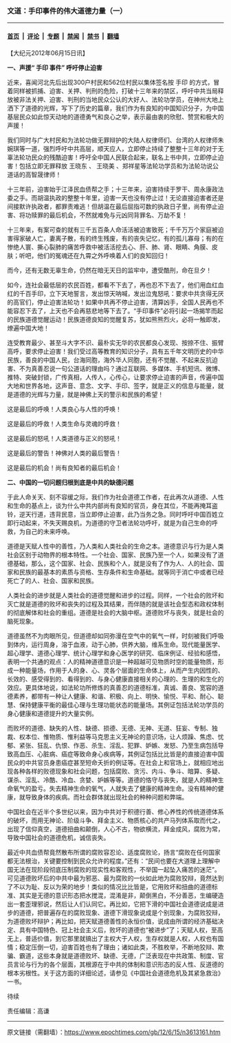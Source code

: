 ### 文道：手印事件的伟大道德力量（一）

---

#### [首页](../../../..?n3613161) &nbsp;|&nbsp; [评论](../../../../../epoch-comment?n3613161) &nbsp;|&nbsp; [专题](../../../../../epoch-special?n3613161) &nbsp;|&nbsp; [禁闻](../../../../../epoch-news?n3613161) &nbsp;|&nbsp; [禁书](../../../../../books?n3613161) &nbsp;|&nbsp; [翻墙](https://github.com/gfw-breaker/nogfw/blob/master/README.md?n3613161)


<div class="post_content" id="artbody" itemprop="articleBody">
 <!-- article content begin -->
 <p>
  【大纪元2012年06月15日讯】
 </p>
 <p>
  <b>
   一、声援“
   <ok href="https://www.epochtimes.com/gb/tag/%E6%89%8B%E5%8D%B0.html">
    手印
   </ok>
   事件” 呼吁停止迫害
  </b>
 </p>
 <p>
  近来，喜闻河北先后出现300户村民和562位村民以集体签名按
  <ok href="https://www.epochtimes.com/gb/tag/%E6%89%8B%E5%8D%B0.html">
   手印
  </ok>
  的方式，冒着同样被抓捕、迫害、关押、判刑的危险，打破十三年来的禁区，呼吁中共当局释放被非法关押、迫害、判刑的当地民众公认的大好人、法轮功学员，在神州大地上洒下了道德的光辉，写下了历史的篇章，我们作为有良知的中国知识分子，为中国基层民众如此惊天动地的道德勇气和良心之举，表示最由衷的欣慰、赞赏和极大的声援！
 </p>
 <p>
  我们同时与广大村民和为法轮功做无罪辩护的大陆人权律师们、台湾的人权律师朱婉琪等一道，强烈呼吁中共高层，顺天应人，立即停止持续了整整十三年的对于无辜法轮功民众的残酷迫害！呼吁全中国人民联合起来，联名上书中共，立即停止迫害！包括立即无罪释放
  <ok href="https://www.epochtimes.com/gb/tag/%E7%8E%8B%E6%99%93%E4%B8%9C.html">
   王晓东
  </ok>
  、
  <ok href="https://www.epochtimes.com/gb/tag/%E7%8E%8B%E6%99%93%E7%BE%8E.html">
   王晓美
  </ok>
  、郑祥星等法轮功学员和为法轮功说公道话的高智晟律师！
 </p>
 <p>
  十三年前，迫害始于江泽民血债帮之手；十三年来，迫害持续于罗干、周永康政法委之手。而胡温执政的整整十年里，迫害一天也没有停止过！无论直接迫害者还是间接默许执政者，都罪责难逃！但胡温在最后屈指可数的执政日子里，尚有停止迫害、将功赎罪的最后机会，不然就难免与元凶同背罪名、万劫不复！
 </p>
 <p>
  十三年来，有案可查的就有三千五百条人命活活被迫害致死；千千万万个家庭被迫害得家破人亡，妻离子散，有的终生残废，有的丧失记忆，有的孤儿寡母；有的在惨绝人寰、撕心裂肺的痛苦呼救中被活活挖去心、肝、肺、肾、眼睛、角膜、皮肤；听吧，他们的冤魂还在九霄之外呼唤着人们的良知回归！
 </p>
 <p>
  而今，还有无数无辜生命，仍然在暗无天日的监牢中，遭受酷刑，命在旦夕！
 </p>
 <p>
  如今，连社会最低层的农民百姓，都看不下去了，再也忍不下去了，他们用血红血红的千百手印，立下天地誓言，发出惊天呐喊，发出泣鬼怒吼：要求中共贪得无厌的高官们，停止迫害法轮功！如果中共再不停止迫害，清算凶手，全国人民再也不能容忍下去了，上天也不会再慈悲地等下去了。“手印事件”必将引起一场揭竿而起的民族道德觉醒运动！民族道德良知的觉醒复苏，犹如熊熊烈火，必将一触即发，燎遍中国大地！
 </p>
 <p>
  连受教育最少、甚至斗大字不识、最朴实无华的农民都良心发现、按捺不住、振臂高呼，要求停止迫害！我们受过高等教育的知识分子，具有五千年文明历史的中华民族，善良的中国人民，台海同胞，海外华人同胞，还有不觉醒、不起来反抗迫害、不为真善忍说一句公道话的理由吗？通过互联网、多媒体、手机短讯、微博、推特、突破封锁，广传真相，人传人，心传心，让要求停止迫害的声音，传遍中国大地和世界各地，这声音、意念、文字、手印、签字，就是正义的信息与能量，就是道德的光辉与力量，就是神佛上天的警示和民族的希望！
 </p>
 <p>
  这是最后的呼唤！人类良心与人性的呼唤！
 </p>
 <p>
  这是最后的呼救！人类生命与灵魂的呼救！
 </p>
 <p>
  这是最后的怒吼！人类道德与正义的怒吼！
 </p>
 <p>
  这是最后的警告！神佛对人类的最后警告！
 </p>
 <p>
  这是最后的机会！尚有良知者的最后机会！
 </p>
 <p>
  <b>
   二、中国的一切问题归根到底是中共的缺德问题
  </b>
 </p>
 <p>
  于此人命关天、刻不容缓之际，我们作为社会道德工作者，在此再次从道德、人性和生命的基点上，谈为什么中共内部尚有良知的官员，身在其位，不能再掩耳盗铃，逆天行道，违背民意，当立即停止迫害，此乃当务之急。同时呼吁中国百姓立即行动起来，不失天赐良机，为道德的守卫者法轮功呼吁，就是为自己生命的呼救，为自己的未来呼唤。
 </p>
 <p>
  道德是天赋人性中的善性，乃人类和人类社会的生命之本。道德意识与行为是人类社会区别于动物界的根本特性。一个社会、国家、民族乃至一个人，如果没有了道德基础，那么，这个国家、社会、民族和个人，就是没有了作为人、人的社会、国家和民族的最基本的素质与资格、生存条件和生命基础。就等同于消亡中或者已经死亡了的人、社会、国家和民族。
 </p>
 <p>
  人类社会的进步就是人类社会的道德觉醒和进步的过程。同样，一个社会的败坏和灭亡就是道德的败坏和丧失的过程及其结果，而伴随的就是该社会型态和政权体制的彻底解体和社会的重组。道德是社会的大脑中枢。道德败坏与丧失，就是社会的脑死现象。
 </p>
 <p>
  道德虽然不为肉眼所见，但道德却如同弥漫在空气中的氧气一样，时刻被我们呼吸到体内，运行周身，溶于血液，动于心肺，供养大脑，维系生命。现代能量医学、超心理学、道德心理学、统计心理学和身心医学的研究、临床例证、经验和感悟，表明一个共通的观点：人的精神道德意识是一种超越可见物质时空的能量物质，形成一种能量场，作用于人的身、心、灵各个层面的生命体上，从而产生内因性的、长效的、感受得到的、看得到的、与身心健康直接相关的心理的、生理的和生化的效应。更具体地说，如法轮功所修炼的真善忍的道德标准，真诚、善良、宽容的道德素养，都带有一种让人健康、和谐、积极、向上、明快、愉悦、平和、耐心、聪慧、保持健康平衡的最佳心理与生理功能状态的能量场。其例证包括法轮功学员的身心健康和道德提升的大量实例。
 </p>
 <p>
  而败坏的道德、缺失的人性、缺德、损德、无德、无神、无道、狂妄、专制、独裁、权本位、惟物质、惟利益等马克思主义无神论的意识场，让人烦躁、焦虑、忧郁、紧张、狂乱、仇恨、作恶、杀生、淫乱、犯罪、妒嫉、发怒、乃至生病包括导致高血压、心脏病、癌症等致命身心疾病等，其例证包括比比皆是的直接迫害中国民众的中共官员身患癌症甚至短命夭折的例证等。在社会上和官场上，就相应地出现各种各样的败德现象和社会问题，包括腐败、贪污、内斗、争斗、暗算、多疑、谋杀、淫乱、冷酷、冷血、贪婪、妒嫉等等。道德的恪守与丧失，就是人的精神生命氧气的盈亏。失去精神生命的氧气，人就失去了健康的精神生命。没有精神的健康，就导致身体的疾病。而社会群体就出现社会的种种问题和弊端。
 </p>
 <p>
  中国社会在近半个多世纪以来，因为中共对于积德行善、修心养性的传统道德体系的破坏，而用无神论、阶级斗争、拜金主义、物质核心的共产马列体系取而代之，出现了信仰真空，道德扭曲和颠倒，人心不古，物欲横流，拜金成风，腐败为常，导致中国社会的道德危机，诚信丧失。
 </p>
 <p>
  最近中共血债帮竟然散布所谓的腐败容忍论、适度腐败论，扬言“腐败在任何国家都无法根治，关键要控制到民众允许的程度。”还有：“民间也要在大道理上理解中国无法在现阶段彻底压制腐败的现实性和客观性，不举国一起坠入痛苦的迷茫”。可见道德败坏后的中共中最为邪恶、最为腐败的一伙如此地为腐败狡辩，竟然达到了不以为耻、反以为荣的地步！类似的情况比比皆是，它用败坏和扭曲的道德标准、其实是无德的意识形态把水搅混，混淆是非，颠倒黑白，不分善恶，生编硬造出一套歪理邪说，然后让人们认同它。再比如，它把下滑的中国社会道德说成是进步的道德，把普遍存在的腐败现象、道德下滑现象说成是个别现象，为腐败狡辩，为道德败坏辩护；再比如，把天赋道德善性的永恒价值，说成由所谓的经济基础决定、具有中国特色、冠上社会主义后，败坏的道德也“被进步”了；天赋人权，至高无上，普适价值，到它那里就搞出了主权大于人权，生存权就是人权，人权也有国情；稳定压倒一切，迫害百姓也有了理由；诸如此类，不胜枚举，不断地狡辩、欺骗、霸道，这些本身就是道德败坏、缺德、无德，广泛表现在中共政策、制度、官员言论与行为的各个层面，其根源在于中共的体制和意识形态的反人性、反道德的根本劣根性。关于这方面的详细论述，请参见《中国社会道德危机及其紧急救治》一书。
 </p>
 <p>
  待续
 </p>
 <p>
  责任编辑：高谦
 </p>
 <p>
 </p>
 <!-- article content end -->
 <div id="below_article_ad">
 </div>
</div>


---

原文链接（需翻墙）：https://www.epochtimes.com/gb/12/6/15/n3613161.htm